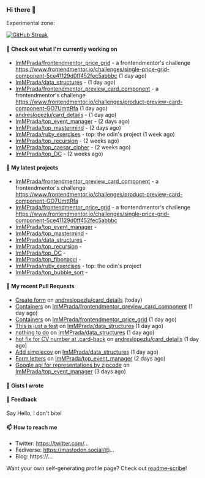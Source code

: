 ### Hi there 👋

Experimental zone:

[![GitHub Streak](https://github-readme-stats.vercel.app/api/top-langs/?username=immprada)](https://git.io/streak-stats)



#### 👷 Check out what I'm currently working on

- [ImMPrada/frontendmentor_price_grid](https://github.com/ImMPrada/frontendmentor_price_grid) - a frontendmentor&#39;s challenge https://www.frontendmentor.io/challenges/single-price-grid-component-5ce41129d0ff452fec5abbbc (1 day ago)
- [ImMPrada/data_structures](https://github.com/ImMPrada/data_structures) -  (1 day ago)
- [ImMPrada/frontendmentor_preview_card_component](https://github.com/ImMPrada/frontendmentor_preview_card_component) - a frontendmentor&#39;s challenge https://www.frontendmentor.io/challenges/product-preview-card-component-GO7UmttRfa (1 day ago)
- [andreslopezlu/card_details](https://github.com/andreslopezlu/card_details) -  (1 day ago)
- [ImMPrada/top_event_manager](https://github.com/ImMPrada/top_event_manager) -  (2 days ago)
- [ImMPrada/top_mastermind](https://github.com/ImMPrada/top_mastermind) -  (2 days ago)
- [ImMPrada/ruby_exercises](https://github.com/ImMPrada/ruby_exercises) - top: the odin&#39;s project (1 week ago)
- [ImMPrada/top_recursion](https://github.com/ImMPrada/top_recursion) -  (2 weeks ago)
- [ImMPrada/top_caesar_cipher](https://github.com/ImMPrada/top_caesar_cipher) -  (2 weeks ago)
- [ImMPrada/top_DC](https://github.com/ImMPrada/top_DC) -  (2 weeks ago)

#### 🌱 My latest projects

- [ImMPrada/frontendmentor_preview_card_component](https://github.com/ImMPrada/frontendmentor_preview_card_component) - a frontendmentor&#39;s challenge https://www.frontendmentor.io/challenges/product-preview-card-component-GO7UmttRfa
- [ImMPrada/frontendmentor_price_grid](https://github.com/ImMPrada/frontendmentor_price_grid) - a frontendmentor&#39;s challenge https://www.frontendmentor.io/challenges/single-price-grid-component-5ce41129d0ff452fec5abbbc
- [ImMPrada/top_event_manager](https://github.com/ImMPrada/top_event_manager) - 
- [ImMPrada/top_mastermind](https://github.com/ImMPrada/top_mastermind) - 
- [ImMPrada/data_structures](https://github.com/ImMPrada/data_structures) - 
- [ImMPrada/top_recursion](https://github.com/ImMPrada/top_recursion) - 
- [ImMPrada/top_DC](https://github.com/ImMPrada/top_DC) - 
- [ImMPrada/top_fibonacci](https://github.com/ImMPrada/top_fibonacci) - 
- [ImMPrada/ruby_exercises](https://github.com/ImMPrada/ruby_exercises) - top: the odin&#39;s project
- [ImMPrada/top_bubble_sort](https://github.com/ImMPrada/top_bubble_sort) - 

#### 🔨 My recent Pull Requests

- [Create form](https://github.com/andreslopezlu/card_details/pull/4) on [andreslopezlu/card_details](https://github.com/andreslopezlu/card_details) (today)
- [Containers](https://github.com/ImMPrada/frontendmentor_preview_card_component/pull/1) on [ImMPrada/frontendmentor_preview_card_component](https://github.com/ImMPrada/frontendmentor_preview_card_component) (1 day ago)
- [Containers](https://github.com/ImMPrada/frontendmentor_price_grid/pull/1) on [ImMPrada/frontendmentor_price_grid](https://github.com/ImMPrada/frontendmentor_price_grid) (1 day ago)
- [This is just a test](https://github.com/ImMPrada/data_structures/pull/8) on [ImMPrada/data_structures](https://github.com/ImMPrada/data_structures) (1 day ago)
- [nothing to do](https://github.com/ImMPrada/data_structures/pull/6) on [ImMPrada/data_structures](https://github.com/ImMPrada/data_structures) (1 day ago)
- [hot fix for CV number at .card-back](https://github.com/andreslopezlu/card_details/pull/3) on [andreslopezlu/card_details](https://github.com/andreslopezlu/card_details) (1 day ago)
- [Add simplecov](https://github.com/ImMPrada/data_structures/pull/5) on [ImMPrada/data_structures](https://github.com/ImMPrada/data_structures) (1 day ago)
- [Form letters](https://github.com/ImMPrada/top_event_manager/pull/3) on [ImMPrada/top_event_manager](https://github.com/ImMPrada/top_event_manager) (2 days ago)
- [Google api for representations by zipcode](https://github.com/ImMPrada/top_event_manager/pull/2) on [ImMPrada/top_event_manager](https://github.com/ImMPrada/top_event_manager) (3 days ago)

#### 📓 Gists I wrote



#### 💬 Feedback

Say Hello, I don't bite!

#### 📫 How to reach me

- Twitter: https://twitter.com/...
- Fediverse: https://mastodon.social/@...
- Blog: https://...

Want your own self-generating profile page? Check out [readme-scribe](https://github.com/muesli/readme-scribe)!
